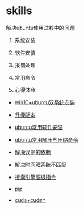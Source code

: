 # skills
解决ubuntu使用过程中的问题

1. 系统安装

2. 软件安装

3. 报错处理

4. 常用命令

5. 心得体会



+ [win10+ubuntu双系统安装](win10+ubuntu双系统安装.md)

+ [升级版本](升级版本.md)

+ [ubuntu常用软件安装](ubuntu常用软件安装.md)

+ [ubuntu常用解压与压缩命令](Ubuntu常用解压与压缩命令.md)

+ [解决误删的依赖](解决误删的依赖.md)

+ [解决时间双系统不匹配](解决时间双系统不匹配.md)

+ [搜索引擎高级指令](搜索引擎高级指令.md)

+ [pip](pip.md)

+ [cuda+cudnn](cuda+cudnn.md)

  
